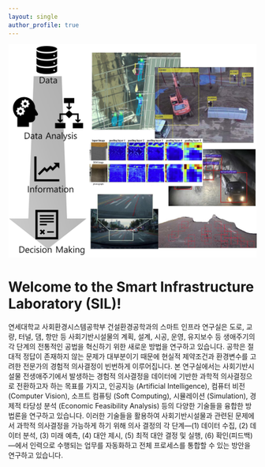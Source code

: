 ```yaml
---
layout: single
author_profile: true
---
```

![](/assets/images/ii.jpg)

# Welcome to the Smart Infrastructure Laboratory (SIL)!
연세대학교 사회환경시스템공학부 건설환경공학과의 스마트 인프라 연구실은 도로, 교량, 터널, 댐, 항만 등 사회기반시설물의 계획, 설계, 시공, 운영, 유지보수 등 생애주기의 각 단계의 전통적인 공법을 혁신하기 위한 새로운 방법을 연구하고 있습니다. 공학은 절대적 정답이 존재하지 않는 문제가 대부분이기 때문에 현실적 제약조건과 환경변수를 고려한 전문가의 경험적 의사결정이 빈번하게 이루어집니다. 본 연구실에서는 사회기반시설물 전생애주기에서 발생하는 경험적 의사결정을 데이터에 기반한 과학적 의사결정으로 전환하고자 하는 목표를 가지고, 인공지능 (Artificial Intelligence),	컴퓨터 비전 (Computer Vision), 소프트 컴퓨팅 (Soft Computing), 시뮬레이션 (Simulation), 경제적 타당성 분석 (Economic Feasibility Analysis) 등의 다양한 기술들을 융합한 방법론을 연구하고 있습니다. 이러한 기술들을 활용하여 사회기반시설물과 관련된 문제에서 과학적 의사결정을 가능하게 하기 위해 의사 결정의 각 단계—(1) 데이터 수집, (2) 데이터 분석, (3) 미래 예측, (4) 대안 제시, (5) 최적 대안 결정 및 실행, (6) 확인(피드백)—에서 인력으로 수행되는 업무를 자동화하고 전체 프로세스를 통합할 수 있는 방안을 연구하고 있습니다.
